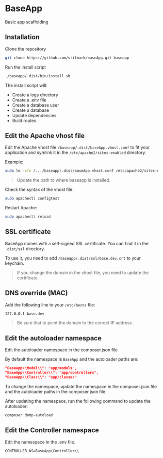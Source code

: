 # BaseApp
Basic app scaffolding

## Installation

Clone the repository
```bash
git clone https://github.com/stilmark/baseApp.git baseapp
```

Run the install script
```bash
./baseapp/.dist/bin/install.sh
```

The install script will:
- Create a logs directory
- Create a .env file
- Create a database user
- Create a database
- Update dependencies
- Build routes

## Edit the Apache vhost file 

Edit the Apache vhost file `/baseapp/.dist/baseApp.vhost.conf` to fit your application and symlink it in the `/etc/apache2/sites-enabled` directory.

Example:
```bash
sudo ln -sfn /.../baseapp/.dist/baseApp.vhost.conf /etc/apache2/sites-enabled/baseApp.vhost.conf
```

> Update the path to where baseapp is installed.

Check the syntax of the vhost file:
```bash
sudo apachectl configtest
```

Restart Apache:
```bash
sudo apachectl reload
```

## SSL certificate

BaseApp comes with a self-signed SSL certificate. You can find it in the `.dist/ssl` directory.

To use it, you need to add `/baseapp/.dist/ssl/base.dev.crt` to your keychain.

> If you change the domain in the vhost file, you need to update the certificate.

## DNS override (MAC)

Add the following line to your `/etc/hosts` file:
```bash
127.0.0.1 base.dev
```

> Be sure that to point the domain to the correct IP address.

## Edit the autoloader namespace
Edit the autoloader namespace in the composer.json file

By default the namespace is `BaseApp` and the autoloader paths are:

```json
"BaseApp\\Model\\": "app/models",
"BaseApp\\Controller\\": "app/controllers",
"BaseApp\\Class\\": "app/classes"
```

To change the namespace, update the namespace in the composer.json file and the autoloader paths in the composer.json file.

After updating the namespace, run the following command to update the autoloader:
```bash
composer dump-autoload
```

## Edit the Controller namespace

Edit the namespace in the .env file.

```env
CONTROLLER_NS=BaseApp\Controller\\
```

